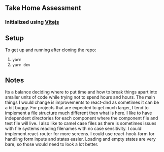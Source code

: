 ## Take Home Assessment

### Initialized using [Vitejs](https://vitejs.dev/guide/#scaffolding-your-first-vite-project)

## Setup

To get up and running after cloning the repo:

1. `yarn`
2. `yarn dev`


## Notes

Its a balance deciding where to put time and how to break things apart into smaller units of code while trying not to spend hours and hours. The main things I would change is improvements to react-dnd as sometimes it can be a bit buggy. For projects that are expected to get much larger, I tend to implement a file structure much different then what is here. I like to have independent directories for each component where the component file and test file will live. I also like to camel case files as there is sometimes issues with file systems reading filenames with no case sensitivity. I could implement react-router for more screens. I could use react-hook-form for handling form inputs and states easier. Loading and empty states are very bare, so those would need to look a lot better.